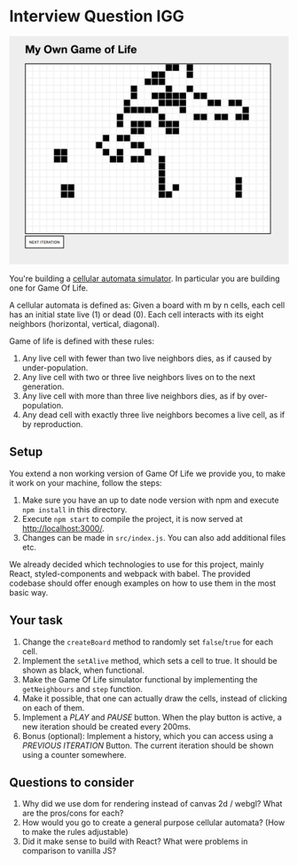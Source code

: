 # Interview Question IGG

![Screenshot of the application](./screenshot.png)

You're building a [cellular automata simulator](https://en.wikipedia.org/wiki/Cellular_automaton). In particular you are building one for Game Of Life.

A cellular automata is defined as:
Given a board with m by n cells, each cell has an initial state live (1) or dead (0).
Each cell interacts with its eight neighbors (horizontal, vertical, diagonal).

Game of life is defined with these rules:

1. Any live cell with fewer than two live neighbors dies, as if caused by under-population.
2. Any live cell with two or three live neighbors lives on to the next generation.
3. Any live cell with more than three live neighbors dies, as if by over-population.
4. Any dead cell with exactly three live neighbors becomes a live cell, as if by reproduction.

## Setup

You extend a non working version of Game Of Life we provide you, to make it work on your machine, follow the steps:

1. Make sure you have an up to date node version with npm and execute `npm install` in this directory.
2. Execute `npm start` to compile the project, it is now served at [http://localhost:3000/](http://localhost:3000/).
3. Changes can be made in `src/index.js`. You can also add additional files etc.

We already decided which technologies to use for this project, mainly React, styled-components and webpack with babel. The provided codebase should offer enough examples on how to use them in the most basic way.

## Your task

1. Change the `createBoard` method to randomly set `false`/`true` for each cell.
2. Implement the `setAlive` method, which sets a cell to true. It should be shown as black, when functional.
3. Make the Game Of Life simulator functional by implementing the `getNeighbours` and `step` function.
4. Make it possible, that one can actually draw the cells, instead of clicking on each of them.
5. Implement a _PLAY_ and _PAUSE_ button. When the play button is active, a new iteration should be created every 200ms.
6. Bonus (optional): Implement a history, which you can access using a _PREVIOUS ITERATION_ Button. The current iteration should be shown using a counter somewhere.

## Questions to consider

1. Why did we use dom for rendering instead of canvas 2d / webgl? What are the pros/cons for each?
2. How would you go to create a general purpose cellular automata? (How to make the rules adjustable)
3. Did it make sense to build with React? What were problems in comparison to vanilla JS?
